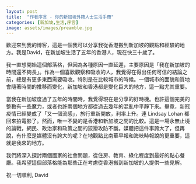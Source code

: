 ```yaml
---
layout: post
title:  "作者序言 - 你的新加坡外籍人士生活手冊"
categories: [新加坡,生活,序言]
image: assets/images/preamble.jpg
---
```


歡迎來到我的博客，這是一個我可以分享我從香港搬到新加坡的觀點和經驗的地方。我是David，在新加坡生活了五年的香港人，現在快三十歲了。

我一直想開始這個部落格，但因為各種原因一直延遲，主要原因是「我在新加坡的時間還不夠長」。作為一個喜歡觀察和吸收的人，我覺得在得出任何可信的結論之前，總是有更多東西需要吸收。特別是在比較城市的時候。一個城市的面貌和質地會隨著時間的推移而變化，新加坡和香港都是變化巨大的地方，這一點尤其重要。

當我在新加坡度過了五年的時間時，我覺得現在是分享的好時機。也許這個完美的整數有一些魔力，或者也許兩個地方都從過去幾年的混亂中平靜下來。畢竟，新冠疫情已經變成了「又一個流感」，旅行重新開放，利率上升。連 Lindsay Lohan 都回來拍電影了。然而，唯一不變的是香港和新加坡之間的比較。這是一場永無止境的論戰，網民、政治家和政策之間的狡猾攻防不斷。媒體把這件事誇大了，但再說，有什麼是媒體沒有誇大的呢？在地觀點比南華早報和海峽時報說的更重要，這就是我來的地方。

我們將深入探討兩個國家的社會問題，從住房、教育、綠化程度到最好的點心餐廳。我希望這個部落格能為那些正在考慮從香港搬到新加坡的人提供一些見解。

祝一切順利,
David
